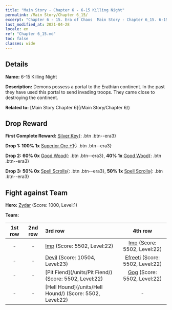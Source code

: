 ```yaml
---
title: "Main Story - Chapter 6 - 6-15 Killing Night"
permalink: /Main Story/Chapter 6_15/
excerpt: "Chapter 6 - 15. Era of Chaos  Main Story - Chapter 6_15. 6-15 Killing Night"
last_modified_at: 2021-04-28
locale: en
ref: "Chapter 6_15.md"
toc: false
classes: wide
---
```


## Details

 **Name:** 6-15 Killing Night

 **Description:** Demons possess a portal to the Erathian continent. In the past they have used this portal to send invading troops. They came close to destroying the continent.

 **Related to:** [Main Story Chapter 6](/Main Story/Chapter 6/)

## Drop Reward

 **First Complete Reward:** [Silver Key](/Items/con_693/){: .btn .btn--era3}

 **Drop 1:** **100% 1x** [Superior Ore +1](/Items/mat_19/){: .btn .btn--era3}

 **Drop 2:** **60% 0x** [Good Wood](/Items/mat_13/){: .btn .btn--era3}, **40% 1x** [Good Wood](/Items/mat_13/){: .btn .btn--era3}

 **Drop 3:** **50% 0x** [Spell Scrolls](/Items/con_694/){: .btn .btn--era3}, **50% 1x** [Spell Scrolls](/Items/con_694/){: .btn .btn--era3}


## Fight against Team
 **Hero:** [Zydar](/heroes/Zydar/) (Score: 1000, Level:1)

 **Team:**


  | 1st row | 2nd row | 3rd row | 4th row |
  |:----:|:----:|:----|:----:|
  | - | - | [Imp](/units/Imp/) (Score: 5502, Level:22)  | [Imp](/units/Imp/) (Score: 5502, Level:22)  |
  | - | - | [Devil](/units/Devil/) (Score: 10504, Level:23)  | [Efreeti](/units/Efreeti/) (Score: 5502, Level:22)  |
  | - | - | [Pit Fiend](/units/Pit Fiend/) (Score: 5502, Level:22)  | [Gog](/units/Gog/) (Score: 5502, Level:22)  |
  | - | - | [Hell Hound](/units/Hell Hound/) (Score: 5502, Level:22)  | - |


